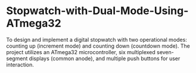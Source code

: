 # Stopwatch-with-Dual-Mode-Using-ATmega32
To design and implement a digital stopwatch with two operational modes: counting up  (increment mode) and counting down (countdown mode). The project utilizes an ATmega32  microcontroller, six multiplexed seven-segment displays (common anode), and multiple push  buttons for user interaction.
